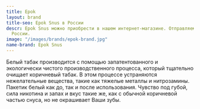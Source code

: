 ```yaml
---
title: Epok
layout: brand
title-seo: Epok Snus в России
descr: Epok Snus можно приобрести в нашем интернет-магазине. Отправляем по всей территории
  России.
image: "/images/brands/epok-brand.jpg"
name-brand: Epok Snus
---
```


Белый табак производится с помощью запатентованного и экологически чистого производственного процесса, который тщательно очищает коричневый табак. В этом процессе устраняются нежелательные вещества, такие как тяжелые металлы и нитрозамины. Пакетик белый как до, так и после использования. Чувство под губой, сила никотина и запах и вкус такие же, как с обычной коричневой частью снуса, но не окрашивает Ваши зубы.